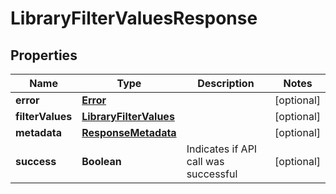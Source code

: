 
# LibraryFilterValuesResponse

## Properties
Name | Type | Description | Notes
------------ | ------------- | ------------- | -------------
**error** | [**Error**](Error.md) |  |  [optional]
**filterValues** | [**LibraryFilterValues**](LibraryFilterValues.md) |  |  [optional]
**metadata** | [**ResponseMetadata**](ResponseMetadata.md) |  |  [optional]
**success** | **Boolean** | Indicates if API call was successful |  [optional]



